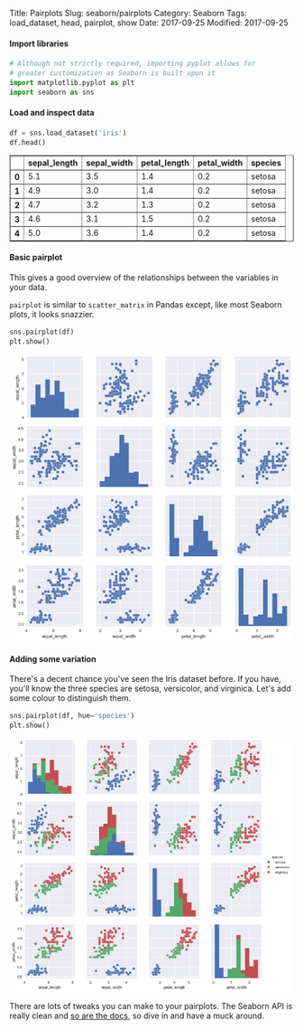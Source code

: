 Title: Pairplots
Slug: seaborn/pairplots
Category: Seaborn
Tags: load_dataset, head, pairplot, show
Date: 2017-09-25
Modified: 2017-09-25

#### Import libraries


```python
# Although not strictly required, importing pyplot allows for
# greater customization as Seaborn is built upon it
import matplotlib.pyplot as plt
import seaborn as sns
```

#### Load and inspect data


```python
df = sns.load_dataset('iris')
df.head()
```




<div>
<table border="1" class="dataframe">
  <thead>
    <tr style="text-align: right;">
      <th></th>
      <th>sepal_length</th>
      <th>sepal_width</th>
      <th>petal_length</th>
      <th>petal_width</th>
      <th>species</th>
    </tr>
  </thead>
  <tbody>
    <tr>
      <th>0</th>
      <td>5.1</td>
      <td>3.5</td>
      <td>1.4</td>
      <td>0.2</td>
      <td>setosa</td>
    </tr>
    <tr>
      <th>1</th>
      <td>4.9</td>
      <td>3.0</td>
      <td>1.4</td>
      <td>0.2</td>
      <td>setosa</td>
    </tr>
    <tr>
      <th>2</th>
      <td>4.7</td>
      <td>3.2</td>
      <td>1.3</td>
      <td>0.2</td>
      <td>setosa</td>
    </tr>
    <tr>
      <th>3</th>
      <td>4.6</td>
      <td>3.1</td>
      <td>1.5</td>
      <td>0.2</td>
      <td>setosa</td>
    </tr>
    <tr>
      <th>4</th>
      <td>5.0</td>
      <td>3.6</td>
      <td>1.4</td>
      <td>0.2</td>
      <td>setosa</td>
    </tr>
  </tbody>
</table>
</div>



#### Basic pairplot
This gives a good overview of the relationships between the variables in your data.

`pairplot` is similar to `scatter_matrix` in Pandas except, like most Seaborn plots, it looks snazzier.


```python
sns.pairplot(df)
plt.show()
```


![png](../images/pairplots_6_0.png)


#### Adding some variation
There's a decent chance you've seen the Iris dataset before. If you have, you'll know the three species are setosa, versicolor, and virginica. Let's add some colour to distinguish them.


```python
sns.pairplot(df, hue='species')
plt.show()
```


![png](../images/pairplots_8_0.png)


There are lots of tweaks you can make to your pairplots. The Seaborn API is really clean and [so are the docs](https://seaborn.pydata.org/generated/seaborn.pairplot.html), so dive in and have a muck around.
